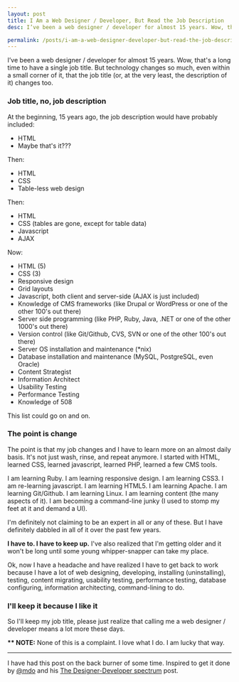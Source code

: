 ```yaml
---
layout: post
title: I Am a Web Designer / Developer, But Read the Job Description
desc: I’ve been a web designer / developer for almost 15 years. Wow, that's a long time to have a single job title. But technology changes so much, even within a small corner of it, that the job title (or, at the very least, the description of it) changes too. <strong>SO READ THE JOB DESCRIPTION, NOT JUST THE TITLE.</strong>

permalink: /posts/i-am-a-web-designer-developer-but-read-the-job-description.html
---
```

I’ve been a web designer / developer for almost 15 years. Wow, that's a long time to have a single job title. But technology changes so much, even within a small corner of it, that the job title (or, at the very least, the description of it) changes too.

### Job title, no, job description

At the beginning, 15 years ago, the job description would have probably included:

- HTML
- Maybe that's it???

Then:

- HTML
- CSS
- Table-less web design

Then:

- HTML
- CSS (tables are gone, except for table data)
- Javascript
- AJAX

Now:

- HTML (5)
- CSS (3)
- Responsive design
- Grid layouts
- Javascript, both client and server-side (AJAX is just included)
- Knowledge of CMS frameworks (like Drupal or WordPress or one of the other 100's out there)
- Server side programming (like PHP, Ruby, Java, .NET or one of the other 1000's out there)
- Version control (like Git/Github, CVS, SVN or one of the other 100's out there)
- Server OS installation and maintenance (*nix)
- Database installation and maintenance (MySQL, PostgreSQL, even Oracle)
- Content Strategist
- Information Architect
- Usability Testing
- Performance Testing
- Knowledge of 508

This list could go on and on.

### The point is change

The point is that my job changes and I have to learn more on an almost daily basis. It's not just wash, rinse, and repeat anymore. I started with HTML, learned CSS, learned javascript, learned PHP, learned a few CMS tools.

I am learning Ruby. I am learning responsive design. I am learning CSS3. I am re-learning javascript. I am learning HTML5. I am learning Apache. I am learning Git/Github. I am learning Linux. I am learning content (the many aspects of it). I am becoming a command-line junky (I used to stomp my feet at it and demand a UI).

I'm definitely not claiming to be an expert in all or any of these. But I have definitely dabbled in all of it over the past few years.

<strong>I have to. I have to keep up.</strong> I've also realized that I'm getting older and it won't be long until some young whipper-snapper can take my place.

Ok, now I have a headache and have realized I have to get back to work because I have a lot of web designing, developing, installing (uninstalling), testing, content migrating, usability testing, performance testing, database configuring, information architecting, command-lining to do.

### I'll keep it because I like it

So I'll keep my job title, please just realize that calling me a web designer / developer means a lot more these days.

<strong>** NOTE:</strong> None of this is a complaint. I love what I do. I am lucky that way.

<hr>

I have had this post on the back burner of some time. Inspired to get it done by [@mdo](https://twitter.com/mdo) and his [The Designer-Developer spectrum](http://markdotto.com/2013/04/22/designer-developer-spectrum/) post.
